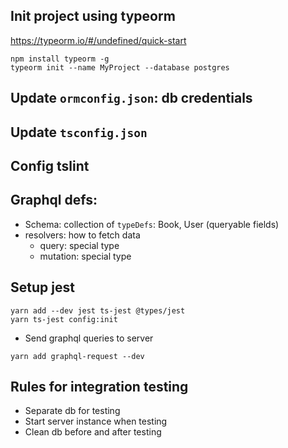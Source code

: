 ## Init project using typeorm
https://typeorm.io/#/undefined/quick-start
```console
npm install typeorm -g
typeorm init --name MyProject --database postgres
```
## Update `ormconfig.json`: db credentials
## Update `tsconfig.json`
## Config tslint
## Graphql defs:
- Schema: collection of `typeDefs`: Book, User (queryable fields)
- resolvers: how to fetch data
    - query: special type
    - mutation: special type
## Setup jest
```console
yarn add --dev jest ts-jest @types/jest
yarn ts-jest config:init
```
- Send graphql queries to server
```console
yarn add graphql-request --dev
```
## Rules for integration testing
- Separate db for testing
- Start server instance when testing
- Clean db before and after testing